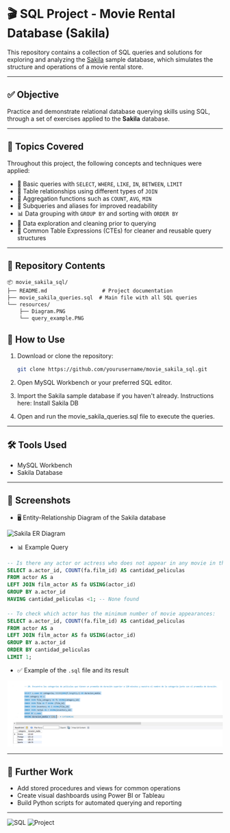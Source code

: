 # 🎬 SQL Project - Movie Rental Database (Sakila)

This repository contains a collection of SQL queries and solutions for exploring and analyzing the [Sakila](https://dev.mysql.com/doc/sakila/en/) sample database, which simulates the structure and operations of a movie rental store.

---

## ✅ Objective

Practice and demonstrate relational database querying skills using SQL, through a set of exercises applied to the **Sakila** database.

---

## 🧠 Topics Covered

Throughout this project, the following concepts and techniques were applied:

- 📌 Basic queries with `SELECT`, `WHERE`, `LIKE`, `IN`, `BETWEEN`, `LIMIT`
- 🔗 Table relationships using different types of `JOIN`
- 🧮 Aggregation functions such as `COUNT`, `AVG`, `MIN`
- 🧠 Subqueries and aliases for improved readability
- 📊 Data grouping with `GROUP BY` and sorting with `ORDER BY`
- 🧹 Data exploration and cleaning prior to querying
- 🧱 Common Table Expressions (CTEs) for cleaner and reusable query structures

---

## 🧩 Repository Contents

```
📦 movie_sakila_sql/
├── README.md                  # Project documentation
├── movie_sakila_queries.sql  # Main file with all SQL queries
└── resources/
    ├── Diagram.PNG
    └── query_example.PNG
```

## 🚀 How to Use

1. Download or clone the repository:

   ```bash
   git clone https://github.com/yourusername/movie_sakila_sql.git
2. Open MySQL Workbench or your preferred SQL editor.

3. Import the Sakila sample database if you haven't already. Instructions here: Install Sakila DB

4. Open and run the movie_sakila_queries.sql file to execute the queries.

---

## 🛠️ Tools Used

- MySQL Workbench
- Sakila Database

---

## 📸 Screenshots

- 🖥️ Entity-Relationship Diagram of the Sakila database

![Sakila ER Diagram](resources/Diagram.PNG)

- 📊 Example Query

```sql
-- Is there any actor or actress who does not appear in any movie in the film_actor table?
SELECT a.actor_id, COUNT(fa.film_id) AS cantidad_peliculas
FROM actor AS a
LEFT JOIN film_actor AS fa USING(actor_id)
GROUP BY a.actor_id
HAVING cantidad_peliculas <1; -- None found

-- To check which actor has the minimum number of movie appearances:
SELECT a.actor_id, COUNT(fa.film_id) AS cantidad_peliculas
FROM actor AS a
LEFT JOIN film_actor AS fa USING(actor_id)
GROUP BY a.actor_id
ORDER BY cantidad_peliculas
LIMIT 1;
```

- ✅ Example of the `.sql` file and its result

![Query Example](resources/query_example.PNG)

---

## 🔮 Further Work

- Add stored procedures and views for common operations
- Create visual dashboards using Power BI or Tableau
- Build Python scripts for automated querying and reporting

---

![SQL](https://img.shields.io/badge/SQL-MySQL-blue)
![Project](https://img.shields.io/badge/Status-Completed-brightgreen)